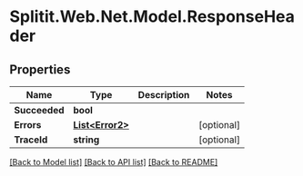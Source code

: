 # Splitit.Web.Net.Model.ResponseHeader

## Properties

Name | Type | Description | Notes
------------ | ------------- | ------------- | -------------
**Succeeded** | **bool** |  | 
**Errors** | [**List&lt;Error2&gt;**](Error2.md) |  | [optional] 
**TraceId** | **string** |  | [optional] 

[[Back to Model list]](../README.md#documentation-for-models) [[Back to API list]](../README.md#documentation-for-api-endpoints) [[Back to README]](../README.md)

